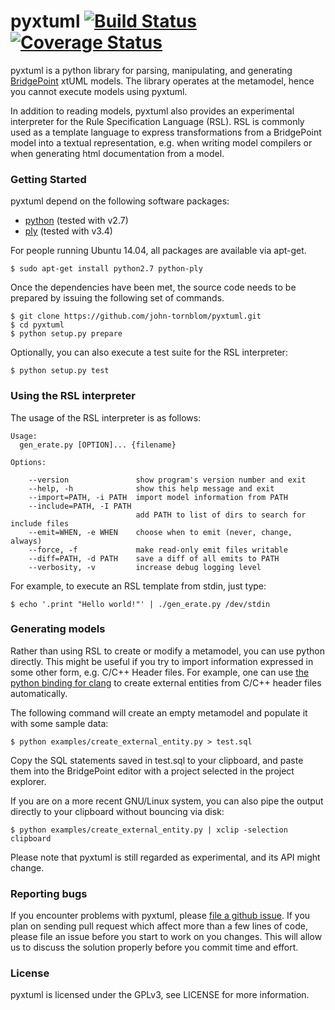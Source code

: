 pyxtuml		[![Build Status](https://travis-ci.org/john-tornblom/pyxtuml.svg?branch=master)](https://travis-ci.org/john-tornblom/pyxtuml)	[![Coverage Status](https://coveralls.io/repos/john-tornblom/pyxtuml/badge.svg?branch=master)](https://coveralls.io/r/john-tornblom/pyxtuml?branch=master)
========
pyxtuml is a python library for parsing, manipulating, and generating [BridgePoint](https://www.xtuml.org) xtUML models. The library operates at the metamodel, hence you cannot execute models using pyxtuml. 

In addition to reading models, pyxtuml also provides an experimental interpreter for the Rule Specification Language (RSL). RSL is commonly used as a template language to express transformations from a BridgePoint model into a textual representation, e.g. when writing model compilers or when generating html documentation from a model. 

### Getting Started
pyxtuml depend on the following software packages:
* [python](http://python.org) (tested with v2.7)
* [ply](http://www.dabeaz.com/ply) (tested with v3.4)

For people running Ubuntu 14.04, all packages are available via apt-get.
```
$ sudo apt-get install python2.7 python-ply
```

Once the dependencies have been met, the source code needs to be prepared by issuing the following set of commands.
```
$ git clone https://github.com/john-tornblom/pyxtuml.git
$ cd pyxtuml
$ python setup.py prepare
```

Optionally, you can also execute a test suite for the RSL interpreter:
```
$ python setup.py test
```

### Using the RSL interpreter
The usage of the RSL interpreter is as follows:
```
Usage:
  gen_erate.py [OPTION]... {filename}

Options:

    --version               show program's version number and exit
    --help, -h              show this help message and exit
    --import=PATH, -i PATH  import model information from PATH
    --include=PATH, -I PATH
                            add PATH to list of dirs to search for include files
    --emit=WHEN, -e WHEN    choose when to emit (never, change, always)
    --force, -f             make read-only emit files writable
    --diff=PATH, -d PATH    save a diff of all emits to PATH
    --verbosity, -v         increase debug logging level
```

For example, to execute an RSL template from stdin, just type:
```
$ echo '.print "Hello world!"' | ./gen_erate.py /dev/stdin
```

### Generating models
Rather than using RSL to create or modify a metamodel, you can use python directly. 
This might be useful if you try to import information expressed in some other form, e.g. C/C++ Header files.
For example, one can use [the python binding for clang](https://github.com/llvm-mirror/clang/tree/master/bindings/python) to create external entities from C/C++ header files automatically.

The following command will create an empty metamodel and populate it with some sample data:
```
$ python examples/create_external_entity.py > test.sql
```
Copy the SQL statements saved in test.sql to your clipboard, and paste them into the BridgePoint editor with a project selected in the project explorer.

If you are on a more recent GNU/Linux system, you can also pipe the output directly to your clipboard without bouncing via disk:
```
$ python examples/create_external_entity.py | xclip -selection clipboard
```

Please note that pyxtuml is still regarded as experimental, and its API might change.

### Reporting bugs
If you encounter problems with pyxtuml, please [file a github issue](https://github.com/john-tornblom/pyxtuml/issues/new). 
If you plan on sending pull request which affect more than a few lines of code, please file an issue before you start to work on you changes.
This will allow us to discuss the solution properly before you commit time and effort.

### License
pyxtuml is licensed under the GPLv3, see LICENSE for more information.
